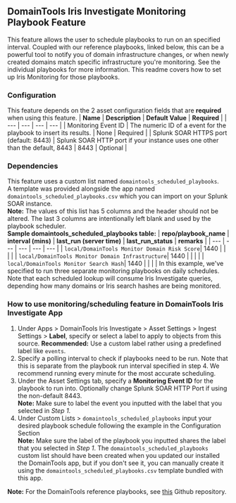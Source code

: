 [comment]: # " File: README.md"
[comment]: # "  Copyright (c) 2019-2023 DomainTools, LLC"
[comment]: # ""
[comment]: # "Licensed under the Apache License, Version 2.0 (the 'License');"
[comment]: # "you may not use this file except in compliance with the License."
[comment]: # "You may obtain a copy of the License at"
[comment]: # ""
[comment]: # "    http://www.apache.org/licenses/LICENSE-2.0"
[comment]: # ""
[comment]: # "Unless required by applicable law or agreed to in writing, software distributed under"
[comment]: # "the License is distributed on an 'AS IS' BASIS, WITHOUT WARRANTIES OR CONDITIONS OF ANY KIND,"
[comment]: # "either express or implied. See the License for the specific language governing permissions"
[comment]: # "and limitations under the License."
[comment]: # ""

[comment]: # "Monitoring/Scheduling Playbook(s) feature"
## DomainTools Iris Investigate Monitoring Playbook Feature
This feature allows the user to schedule playbooks to run on an specified interval. Coupled with our reference playbooks, linked below, this can be a powerful tool to notify you of domain infrastructure changes, or when newly created domains match specific infrastructure you're monitoring. See the individual playbooks for more information. This readme covers how to set up Iris Monitoring for those playbooks.

### Configuration
This feature depends on the 2 asset configuration fields that are **required** when using this feature.
| **Name** | **Description** | **Default Value** | **Required** |
| --- | --- | --- | --- |
| Monitoring Event ID | The numeric ID of a event for the playbook to insert its results. | None | Required |
| Splunk SOAR HTTPS port (default: 8443) | Splunk SOAR HTTP port if your instance uses one other than the default, 8443 | 8443 | Optional |

### Dependencies
This feature uses a custom list named `domaintools_scheduled_playbooks`. <br>
A template was provided alongside the app named `domaintools_scheduled_playbooks.csv` which you can import on your Splunk SOAR instance. <br>
**Note:** The values of this list has 5 columns and the header should not be altered. The last 3 columns are intentionally left blank and used by the playbook scheduler.<br>
**Sample domaintools_scheduled_playbooks table:**
| **repo/playbook_name** | **interval (mins)** | **last_run (server time)** | **last_run_status** | **remarks** |
| --- | --- | --- | --- | --- |
| `local/DomainTools Monitor Domain Risk Score`| 1440 | | | |
| `local/DomainTools Monitor Domain Infrastructure`| 1440 | | | |
| `local/DomainTools Monitor Search Hash`| 1440 | | | |
In this example, we've specified to run three separate monitoring playbooks on daily schedules. Note that each scheduled lookup will consume Iris Investigate queries, depending how many domains or Iris search hashes are being monitored.<br>

### How to use monitoring/scheduling feature in DomainTools Iris Investigate App
1. Under Apps > DomainTools Iris Investigate > Asset Settings > Ingest Settings > **Label**, specify or select a label to apply to objects from this source. **Recommended:** Use a custom label rather using a predefined label like `events`.
2. Specify a polling interval to check if playbooks need to be run. Note that this is separate from the playbook run interval specified in step 4. We recommend running every minute for the most accurate scheduling.
3. Under the Asset Settings tab, specify a **Monitoring Event ID** for the playbook to run into. Optionally change Splunk SOAR HTTP Port if using the non-default 8443. <br>
**Note:** Make sure to label the event you inputted with the label that you selected in *Step 1*.
4. Under Custom Lists > `domaintools_scheduled_playbooks` input your desired playbook schedule following the example in the Configuration Section<br>
**Note:** Make sure the label of the playbook you inputted shares the label that you selected in *Step 1*. The `domaintools_scheduled_playbooks` custom list should have been created when you updated our installed the DomainTools app, but if you don't see it, you can manually create it using the `domaintools_scheduled_playbooks.csv` template bundled with this app.

**Note:** For the DomainTools reference playbooks, see
[this](https://github.com/DomainTools/playbooks/tree/main/Splunk%20SOAR) Github repository.
